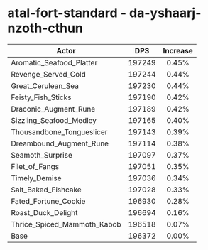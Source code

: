 # atal-fort-standard - da-yshaarj-nzoth-cthun
| Actor | DPS | Increase |
|---|:---:|:---:|
|Aromatic_Seafood_Platter|197249|0.45%|
|Revenge_Served_Cold|197244|0.44%|
|Great_Cerulean_Sea|197230|0.44%|
|Feisty_Fish_Sticks|197190|0.42%|
|Draconic_Augment_Rune|197189|0.42%|
|Sizzling_Seafood_Medley|197165|0.40%|
|Thousandbone_Tongueslicer|197143|0.39%|
|Dreambound_Augment_Rune|197114|0.38%|
|Seamoth_Surprise|197097|0.37%|
|Filet_of_Fangs|197051|0.35%|
|Timely_Demise|197036|0.34%|
|Salt_Baked_Fishcake|197028|0.33%|
|Fated_Fortune_Cookie|196930|0.28%|
|Roast_Duck_Delight|196694|0.16%|
|Thrice_Spiced_Mammoth_Kabob|196518|0.07%|
|Base|196372|0.00%|
